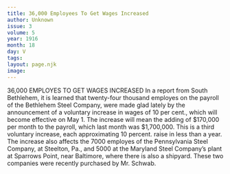 ```yaml
---
title: 36,000 Employees To Get Wages Increased
author: Unknown
issue: 3
volume: 5
year: 1916
month: 18
day: V
tags:
layout: page.njk
image:
---
```

36,000 EMPLOYES TO GET WAGES INCREASED       In a report from South Bethlehem, it is learned that twenty-four thousand employes on the payroll of the Bethlehem Steel Company, were made glad lately by the announcement of a voluntary increase in wages of 10 per cent., which will become effective on May 1. The increase will mean the adding of $170,000 per month to the payroll, which last month was $1,700,000.       This is a third voluntary increase, each approximating 10 percent. raise in less than a year.       The increase also affects the 7000 employes of the Pennsylvania Steel Company, at Steelton, Pa., and 5000 at the Maryland Steel Company’s plant at Sparrows Point, near Baltimore, where there is also a shipyard. These two companies were recently purchased by Mr. Schwab.    





